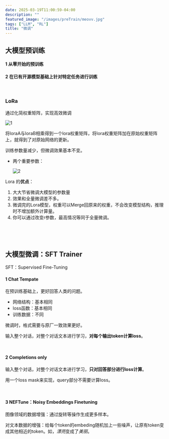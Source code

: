 ```yaml
---
date: 2025-03-19T11:00:59-04:00
description: ""
featured_image: "/images/preTrain/meovv.jpg"
tags: ["LLM", "RL"]
title: "微调"
---
```


## 大模型预训练

#### 1 从零开始的预训练

#### 2 在已有开源模型基础上针对特定任务进行训练

&nbsp;

### LoRa

通过化简权重矩阵，实现高效微调

![1](/Users/aijunyang/DearAJ.github.io/static/images/preTrain/1.png)

将loraA与loraB相乘得到一个lora权重矩阵，将lora权重矩阵加在原始权重矩阵上，就得到了对原始网络的更新。

训练参数量减少，但微调效果基本不变。

+ 两个重要参数：

  ![2](/Users/aijunyang/DearAJ.github.io/static/images/preTrain/2.png)

Lora 的**优点**：

1. ﻿﻿﻿大大节省微调大模型的参数量
2. ﻿﻿﻿效果和全量微调差不多。
3. ﻿﻿微调完的Lora模型，权重可以Merge回原来的权重，不会改变模型结构，推理时不增加额外计算量。
4. ﻿﻿你可以通过改变r参数，最高情况等同于全量微调。

&nbsp;

&nbsp;

## 大模型微调：SFT Trainer

 SFT：Supervised Fine-Tuning

#### 1 Chat Tempate

在预训练基础上，更好回答人类的问题。

+ 网络结构：基本相同
+ loss函数：基本相同
+ 训练数据：不同

微调时，格式需要与原厂一致效果更好。

输入整个对话，对整个对话文本进行学习，**对每个输出token计算loss**。

&nbsp;

#### 2 Completions only

输入整个对话，对整个对话文本进行学习，**只对回答部分进行loss计算**。

用一个loss mask来实现，query部分不需要计算loss。

&nbsp;

#### 3 NEFTune：Noisy Embeddings Finetuning

图像领域的数据增强：通过旋转等操作生成更多样本。

对文本数据的增强：给每个token的embeding随机加上一些噪声，让原有token变成其他相近的token。如，*漂亮*变成了*美丽*。

&nbsp;

&nbsp;

